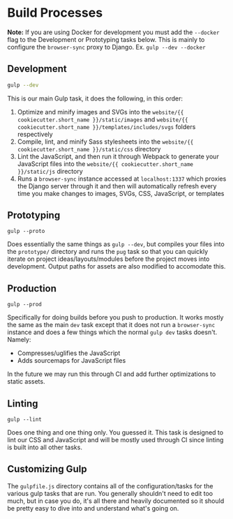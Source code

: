 # Build Processes

**Note:** If you are using Docker for development you must add the `--docker` flag to the Development or Prototyping tasks below. This is mainly to configure the `browser-sync` proxy to Django. Ex. `gulp --dev --docker`

## Development
```sh
gulp --dev
```

This is our main Gulp task, it does the following, in this order:
1. Optimize and minify images and SVGs into the `website/{{ cookiecutter.short_name }}/static/images` and `website/{{ cookiecutter.short_name }}/templates/includes/svgs` folders respectively
1. Compile, lint, and minify Sass stylesheets into the `website/{{ cookiecutter.short_name }}/static/css` directory
1. Lint the JavaScript, and then run it through Webpack to generate your JavaScript files into the `website/{{ cookiecutter.short_name }}/static/js` directory
1. Runs a `browser-sync` instance accessed at `localhost:1337` which proxies the Django server through it and then will automatically refresh every time you make changes to images, SVGs, CSS, JavaScript, or templates


## Prototyping
```
gulp --proto
```

Does essentially the same things as `gulp --dev`, but compiles your files into the `prototype/` directory and runs the `pug` task so that you can quickly iterate on project ideas/layouts/modules before the project moves into development. Output paths for assets are also modified to accomodate this.


## Production
```
gulp --prod
```

Specifically for doing builds before you push to production. It works mostly the same as the main `dev` task except that it does not run a `browser-sync` instance and does a few things which the normal `gulp dev` tasks doesn't. Namely:
  * Compresses/uglifies the JavaScript
  * Adds sourcemaps for JavaScript files

In the future we may run this through CI and add further optimizations to static assets.


## Linting
```
gulp --lint
```

Does one thing and one thing only. You guessed it. This task is designed to lint our CSS and JavaScript and will be mostly used through CI since linting is built into all other tasks.


## Customizing Gulp
The `gulpfile.js` directory contains all of the configuration/tasks for the various gulp tasks that are run. You generally shouldn't need to edit too much, but in case you do, it's all there and heavily documented so it should be pretty easy to dive into and understand what's going on.
